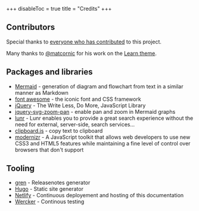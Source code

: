 +++
disableToc = true
title = "Credits"
+++

## Contributors

Special thanks to [everyone who has contributed](https://github.com/McShelby/hugo-theme-relearn/graphs/contributors) to this project.

Many thanks to [@matcornic](https://github.com/matcornic) for his work on the [Learn theme](https://github.com/matcornic/hugo-theme-learn).

## Packages and libraries

* [Mermaid](https://mermaid-js.github.io/mermaid) - generation of diagram and flowchart from text in a similar manner as Markdown
* [font awesome](http://fontawesome.io/) - the iconic font and CSS framework
* [jQuery](https://jquery.com) - The Write Less, Do More, JavaScript Library
* [jquery-svg-zoom-pan](https://github.com/DanielHoffmann/jquery-svg-pan-zoom) - enable pan and zoom in Mermaid graphs
* [lunr](https://lunrjs.com) - Lunr enables you to provide a great search experience without the need for external, server-side, search services...
* [clipboard.js](https://zenorocha.github.io/clipboard.js) - copy text to clipboard
* [modernizr](https://modernizr.com) - A JavaScript toolkit that allows web developers to use new CSS3 and HTML5 features while maintaining a fine level of control over browsers that don't support

## Tooling

* [gren](https://github.com/github-tools/github-release-notes) - Releasenotes generator
* [Hugo](https://gohugo.io/) - Static site generator
* [Netlify](https://www.netlify.com) - Continuous deployement and hosting of this documentation
* [Wercker](https://app.wercker.com) - Continous testing
